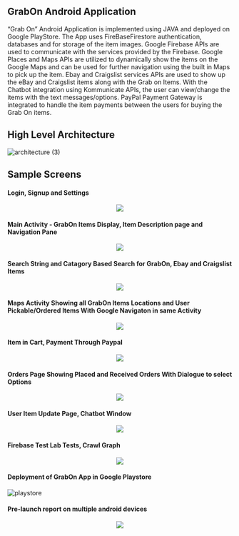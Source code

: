 ## GrabOn Android Application

“Grab On” Android Application is implemented using JAVA and deployed on Google PlayStore. The App uses FireBaseFirestore authentication, databases and for storage of the item images. Google Firebase APIs are used to communicate with the services provided by the Firebase. Google Places and Maps APIs are utilized to dynamically show the items on the Google Maps and can be used for further navigation using the built in Maps to pick up the item. Ebay and Craigslist services APIs are used to show up the eBay and Craigslist items along with the Grab on Items. With the Chatbot integration using Kommunicate APIs, the user can view/change the items with the text messages/options. PayPal Payment Gateway is integrated to handle the item payments between the users for buying the Grab On items.


## High Level Architecture

![architecture (3)](https://user-images.githubusercontent.com/42689991/80947797-be4c1980-8da5-11ea-85b5-2a884e2c088f.png)

## Sample Screens

#### Login, Signup and Settings
<p align="center">
<img src="https://user-images.githubusercontent.com/42689991/80933488-ce99cf80-8d78-11ea-9f68-42784596f0b9.PNG">
</p>

#### Main Activity - GrabOn Items Display, Item Description page and Navigation Pane
<p align="center">
<img src="https://user-images.githubusercontent.com/42689991/80933494-d48fb080-8d78-11ea-9a69-ab35c80d002f.PNG">
</p>

#### Search String and Catagory Based Search for GrabOn, Ebay and Craigslist Items
<p align="center">
<img src="https://user-images.githubusercontent.com/42689991/80933498-db1e2800-8d78-11ea-81a4-2fcd859cfc18.PNG">
</p>

#### Maps Activity Showing all GrabOn Items Locations and User Pickable/Ordered Items With Google Navigaton in same Activity
<p align="center">
<img src="https://user-images.githubusercontent.com/42689991/80946656-63192780-8da3-11ea-8511-7734ca655307.PNG">
</p>

#### Item in Cart, Payment Through Paypal
<p align="center">
<img src="https://user-images.githubusercontent.com/42689991/80933526-f0935200-8d78-11ea-8a27-ff8b72f34208.PNG">
</p>

#### Orders Page Showing Placed and Received Orders With Dialogue to select Options
<p align="center">
<img src="https://user-images.githubusercontent.com/42689991/80933532-f7ba6000-8d78-11ea-9915-edd40c98fc59.PNG">
</p>

#### User Item Update Page, Chatbot Window
<p align="center">
<img src="https://user-images.githubusercontent.com/42689991/80947524-2b12e400-8da5-11ea-8b09-0bfa650debe6.PNG">
</p>

#### Firebase Test Lab Tests, Crawl Graph
<p align="center">
<img src="https://user-images.githubusercontent.com/42689991/80947576-4da4fd00-8da5-11ea-9633-0d42d3088426.png">
</p>

#### Deployment of GrabOn App in Google Playstore
![playstore](https://user-images.githubusercontent.com/42689991/80947700-8e9d1180-8da5-11ea-89c7-b910d5a9584b.PNG)

#### Pre-launch report on multiple android devices
<p align="center">
<img src="https://user-images.githubusercontent.com/42689991/80989542-ed847a00-8de9-11ea-8b00-001c3fdf5e7c.PNG">
</p>




